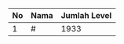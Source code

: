 | No | Nama            | Jumlah Level |
|----|-----------------|--------------|
| 1  | #    |    1933        |
